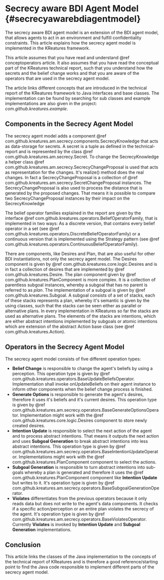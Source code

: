 Secrecy aware BDI Agent Model	{#secrecyawarebdiagentmodel}
=============================

The secrecy aware BDI agent model is an extension of the BDI agent model,
that allows agents to act in an environment and fulfill confidentiality 
constraints. This article explains how the secrecy agent model is implemented 
in the KReatures framework. 

This article assumes that you have read and understand @ref conceptoperators article.
It also assumes that you have read the conceptual part of the KReatures technical
report, such that you understand how the secrets and the belief change works 
and that you are aware of the operators that are used in the secrecy agent model. 

The article links different concepts that are introduced in
the technical report of the KReatures framework to Java interfaces and base classes. 
The implementation can be found by searching for sub classes and example implementations 
are also given in the project: *com.github.kreatures.example*.



Components in the Secrecy Agent Model
-------------------------------------

The secrecy agent model adds a component @ref com.github.kreatures.am.secrecy.components.SecrecyKnowledge that
acts as data-storage for secrets. A secret is a tuple as defined in the technical-report and is represented
by the class @ref com.github.kreatures.am.secrecy.Secret. To change the SecrecyKnowledge a helper class 
@ref com.github.kreatures.am.secrecy.SecrecyChangeProposal is used that acts as representation for the changes.
It's realize() method does the real changes. In fact a SecrecyChangeProposal is a collection of 
@ref com.github.kreatures.am.secrecy.SecretChangeProposal instances. The SecrecyChangeProposal is also used to
process the distance that is generated by the proposed changes. That means it is possible to compare two 
SecrecyChangeProposal instances by their impact on the SecrecyKnowledge

The belief operator families explained in the report are given by the interface 
@ref com.github.kreatures.operators.BeliefOperatorFamily, that is implemented in two ways: As a discrete version, that 
contains every belief operator in a set (see @ref com.github.kreatures.operators.DiscreteBeliefOperatorFamily) 
or a continuous version that is implemented using the Strategy pattern (see 
@ref com.github.kreatures.operators.ContinuousBeliefOperatorFamily).

There are components, like Desires and Plan, that are also useful for other BDI instantiations, not only the secrecy
agent model. The Desires component is given by @ref com.github.kreatures.core.logic.Desires and is in fact a collection
of desires that are implemented by @ref com.github.kreatures.Desire. The plan component given by 
@ref com.github.kreatures.PlanComponent is more complex. It is a collection of parentless subgoal instances, whereby a subgoal
that has no parent is referred to as *plan*. The implementation of a subgoal is given by 
@ref com.github.kreatures.Subgoal. A subgoal consists of a set of stacks, each of these stacks represents a plan, whereby
it's semantic is given by the using classes, such that the stacks can be seen either as parallel or alternative plans. In every
implementation in KReatures so far the stacks are used as alternative plans. The elements of the stacks are intentions, which are
either abstract intentions implemented by subgoals or atomic intentions which are extension of the abstract Action base class 
(see @ref com.github.kreatures.Action).

Operators in the Secrecy Agent Model
------------------------------------

The secrecy agent model consists of five different operation types:

- **Belief Change** is responsible to change the agent's beliefs by using a perception. This
  operation type is given by @ref com.github.kreatures.operators.BaseUpdateBeliefsOperator.
  Implementation shall invoke onUpdateBeliefs on their agent instance to inform other components
  when the belief change process is finished.
- **Generate Options** is responsible to generate the agent's desires, therefore it uses it's beliefs and
  it's current desires. This operation type is given by @ref com.github.kreatures.am.secrecy.operators.BaseGenerateOptionsOperator.
  Implementation might work with the @ref com.github.kreatures.core.logic.Desires component to store newly created desires.
- **Intention Update** is responsible to select the next action of the agent and to process abstract intentions. That
  means it outputs the next action and uses **Subgoal Generation** to break abstract intentions into less abstract 
  intentions. This operation type is given by @ref com.github.kreatures.am.secrecy.operators.BaseIntentionUpdateOperator.
  Implementations might work with the @ref com.github.kreatures.PlanComponent component to select the actions.
- **Subgoal Generation** is responsible to turn abstract intentions into sub-goals whereby a plan is generated and therefore
  it uses the @ref com.github.kreatures.PlanComponent component like **Intention Update** but writes to it. It's operation type is given
  by @ref com.github.kreatures.am.secrecy.operators.BaseSubgoalGenerationOperator. 
- **Violates** differentiates from the previous operators because it only reads data but does not write to the agent's
  data components. It checks if a specific action/perception or an entire plan violates the secrecy of the agent. It's
  operation type is given by @ref com.github.kreatures.am.secrecy.operators.BaseViolatesOperator. Currently **Violates**
  is invoked by **Intention Update** and **Subgoal Generation** implementations.



Conclusion
----------

This article links the classes of the Java implementation to the concepts of the technical report of KReatures and is therefore
a good reference/starting point to find the Java code responsible to implement different parts of the secrecy agent model.